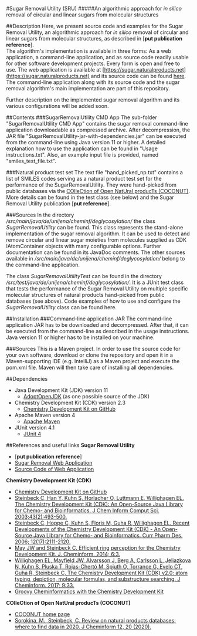 #Sugar Removal Utility (SRU)
#####An algorithmic approach for <i>in silico</i> removal of circular and linear sugars from molecular structures

##Description
Here, we present source code and examples for the Sugar Removal Utility, an algorithmic approach for <i>in silico</i> 
removal of circular and linear sugars from molecular structures, as described in [**put publication reference**]. 
<br>The algorithm's implementation is available in three forms: As a web application, a command-line application, and
as source code readily usable for other software development projects. Every form is open and free to use. The web 
application is available at [https://sugar.naturalproducts.net](https://sugar.naturalproducts.net) and its source code 
can be found [here](https://github.com/mSorok/SugarRemovalWeb). The command-line application along with its source code 
and the sugar removal algorithm's main implementation are part of this repository.
<p>Further description on the implemented sugar removal algorithm and its various configurations will be added soon.

##Contents
###SugarRemovalUtility CMD App
The sub-folder "SugarRemovalUtility CMD App" contains the sugar removal command-line application downloadable as 
compressed archive. After decompression, the JAR file "SugarRemovalUtility-jar-with-dependencies.jar" can be executed
from the command-line using Java version 11 or higher. A detailed explanation how to use the application can be found in
"Usage instructions.txt". Also, an example input file is provided, named "smiles_test_file.txt".

###Natural product test set
The text file "hand_picked_np.txt" contains a list of SMILES codes serving as a natural product test set for the 
performance of the SugarRemovalUtility. They were hand-picked from public databases via the 
[COlleCtion of Open NatUral producTs (COCONUT)](https://coconut.naturalproducts.net). More details can be found in the test class (see below) and the Sugar Removal 
Utility publication [**put reference**].

###Sources
In the directory <i>/src/main/java/de/unijena/cheminf/deglycosylation/</i> the class <i>SugarRemovalUtility</i> can be found.
This class represents the stand-alone implementation of the sugar removal algorithm. It can be used to detect and remove 
circular and linear sugar moieties from molecules supplied as CDK IAtomContainer objects with many configurable options.
Further documentation can be found in its JavaDoc comments.
The other sources available in <i>/src/main/java/de/unijena/cheminf/deglycosylation/</i> belong to the command-line 
application.

The class <i>SugarRemovalUtilityTest</i> can be found in the directory 
<i>/src/test/java/de/unijena/cheminf/deglycosylation/</i>. It is a JUnit test class that tests the performance of the 
Sugar Removal Utility on multiple specific molecular structures of natural products hand-picked from public databases 
(see above). Code examples of how to use and configure the <i>SugarRemovalUtility</i> class can be found here.

##Installation
###Command-line application JAR
The command-line application JAR has to be downloaded and decompressed. After that, it can be executed from the command-line
as described in the usage instructions. Java version 11 or higher has to be installed on your machine.

###Sources
This is a Maven project. In order to use the source code for your own software, download or clone the repository and 
open it in a Maven-supporting IDE (e.g. IntelliJ) as a Maven project and execute the pom.xml file. Maven will then take
care of installing all dependencies.

##Dependencies
* Java Development Kit (JDK) version 11
    * [AdoptOpenJDK](https://adoptopenjdk.net) (as one possible source of the JDK)
* Chemistry Development Kit (CDK) version 2.3
    * [Chemistry Development Kit on GitHub](https://cdk.github.io/)
* Apache Maven version 4
    * [Apache Maven](http://maven.apache.org)
* JUnit version 4.1
    * [JUnit 4](https://junit.org/junit4/)

##References and useful links
**Sugar Removal Utility**
* [**put publication reference**]
* [Sugar Removal Web Application](https://sugar.naturalproducts.net)
* [Source Code of Web Application](https://github.com/mSorok/SugarRemovalWeb)

**Chemistry Development Kit (CDK)**
* [Chemistry Development Kit on GitHub](https://cdk.github.io/)
* [Steinbeck C, Han Y, Kuhn S, Horlacher O, Luttmann E, Willighagen EL. The Chemistry Development Kit (CDK): An Open-Source Java Library for Chemo- and Bioinformatics. J Chem Inform Comput Sci. 2003;43(2):493-500.](https://dx.doi.org/10.1021%2Fci025584y)
* [Steinbeck C, Hoppe C, Kuhn S, Floris M, Guha R, Willighagen EL. Recent Developments of the Chemistry Development Kit (CDK) - An Open-Source Java Library for Chemo- and Bioinformatics. Curr Pharm Des. 2006; 12(17):2111-2120.](https://doi.org/10.2174/138161206777585274)
* [May JW and Steinbeck C. Efficient ring perception for the Chemistry Development Kit. J. Cheminform. 2014; 6:3.](https://dx.doi.org/10.1186%2F1758-2946-6-3)
* [Willighagen EL, Mayfield JW, Alvarsson J, Berg A, Carlsson L, Jeliazkova N, Kuhn S, Pluska T, Rojas-Chertó M, Spjuth O, Torrance G, Evelo CT, Guha R, Steinbeck C, The Chemistry Development Kit (CDK) v2.0: atom typing, depiction, molecular formulas, and substructure searching. J Cheminform. 2017; 9:33.](https://doi.org/10.1186/s13321-017-0220-4)
* [Groovy Cheminformatics with the Chemistry Development Kit](https://github.com/egonw/cdkbook)

**COlleCtion of Open NatUral producTs (COCONUT)**
* [COCONUT home page](https://coconut.naturalproducts.net)
* [Sorokina, M., Steinbeck, C. Review on natural products databases: where to find data in 2020. J Cheminform 12, 20 (2020).](https://doi.org/10.1186/s13321-020-00424-9)